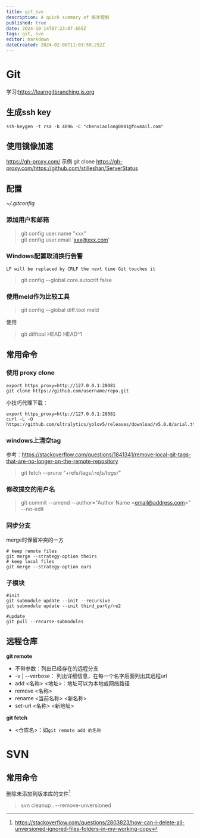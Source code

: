```yaml
---
title: git_svn
description: A quick summary of 版本控制
published: true
date: 2024-10-14T07:23:07.665Z
tags: git, svn
editor: markdown
dateCreated: 2024-02-08T11:03:59.252Z
---
```


# Git
学习:https://learngitbranching.js.org

## 生成ssh key
```
ssh-keygen -t rsa -b 4096 -C "chenxiaolong0001@foxmail.com"
```

## 使用镜像加速
https://gh-proxy.com/
示例
git clone https://gh-proxy.com/https://github.com/stilleshan/ServerStatus

## 配置
*~/.gitconfig*
### 添加用户和邮箱
>git config user.name "xxx"  
git config user.email 'xxx@xxx.com' 

### Windows配置取消换行告警
```
LF will be replaced by CRLF the next time Git touches it
```
>git config --global core.autocrlf false
### 使用meld作为比较工具
>git config --global  diff.tool  meld

使用
>git difftool HEAD HEAD^1

## 常用命令
### 使用 proxy clone
```
export https_proxy=http://127.0.0.1:28081
git clone https://github.com/username/repo.git
```
小技巧代理下载：
```
export https_proxy=http://127.0.0.1:28081
curl -L -O  https://github.com/ultralytics/yolov5/releases/download/v5.0.0/arial.ttl
```

### windows上清空tag
参考：https://stackoverflow.com/questions/1841341/remove-local-git-tags-that-are-no-longer-on-the-remote-repository

>git fetch --prune <remote> "+refs/tags/*:refs/tags/*"


### 修改提交的用户名
> git commit --amend --author="Author Name \<email@address.com\>" --no-edit

### 同步分支

merge时保留冲突的一方
```
# keep remote files
git merge --strategy-option theirs
# keep local files
git merge --strategy-option ours
```
### 子模块
```  
#init
git submodule update --init --recursive  
git submodule update --init third_party/re2
  
#update
git pull --recurse-submodules
```
  
## 远程仓库
**git remote**

- 不带参数：列出已经存在的远程分支
- -v | --verbose： 列出详细信息，在每一个名字后面列出其远程url
- add <名称> <地址>：地址可以为本地或网络路径
- remove <名称>
- rename <当前名称> <新名称>
- set-url <名称> <新地址>


**git fetch**

- <仓库名>：如`git remote add 的名称`


# SVN
## 常用命令

删除未添加到版本库的文件[^svnRemove]
>svn cleanup . --remove-unversioned

[^svnRemove]:https://stackoverflow.com/questions/2803823/how-can-i-delete-all-unversioned-ignored-files-folders-in-my-working-copy